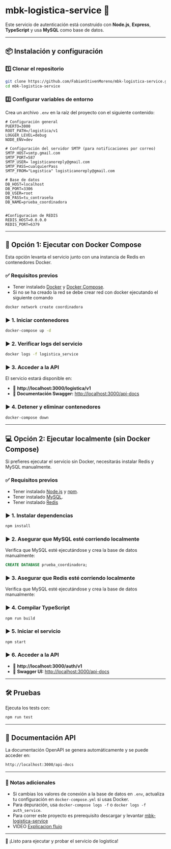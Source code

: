 # **mbk-logistica-service** 🚀

Este servicio de autenticación está construido con **Node.js**, **Express**, **TypeScript** y usa **MySQL** como base de datos.

---

## 📦 **Instalación y configuración**

### 1️⃣ **Clonar el repositorio**
```sh
git clone https://github.com/FabianStivenMoreno/mbk-logistica-service.git
cd mbk-logistica-service
```

### 2️⃣ **Configurar variables de entorno**
Crea un archivo `.env` en la raíz del proyecto con el siguiente contenido:

```env
# Configuración general
PUERTO=3000
ROOT_PATH=/logistica/v1
LOGGER_LEVEL=debug
NODE_ENV=dev

# Configuración del servidor SMTP (para notificaciones por correo)
SMTP_HOST=smtp.gmail.com
SMTP_PORT=587
SMTP_USER= logisticanoreply@gmail.com
SMTP_PASS=cualquierPass
SMTP_FROM="Logistica" logisticanoreply@gmail.com

# Base de datos
DB_HOST=localhost
DB_PORT=3306
DB_USER=root
DB_PASS=tu_contraseña
DB_NAME=prueba_coordinadora


#Configuracion de REDIS
REDIS_HOST=0.0.0.0
REDIS_PORT=6379

```

---

## 🚀 **Opción 1: Ejecutar con Docker Compose**
Esta opción levanta el servicio junto con una instancia de Redis en contenedores Docker.

### ✅ **Requisitos previos**
- Tener instalado [Docker](https://www.docker.com/) y [Docker Compose](https://docs.docker.com/compose/install/).
- Si no se ha creado la red se debe crear red con docker ejecutando el siguiente comando
```sh
docker network create coordinadora
```

### ▶ **1. Iniciar contenedores**
```sh
docker-compose up -d
```

### ▶ **2. Verificar logs del servicio**
```sh
docker logs -f logistica_service
```

### ▶ **3. Acceder a la API**
El servicio estará disponible en:
- 🔗 **http://localhost:3000/logistica/v1**
- 🔗 **Documentación Swagger:** [http://localhost:3000/api-docs](http://localhost:3000/api-docs)

### ▶ **4. Detener y eliminar contenedores**
```sh
docker-compose down
```

---

## 💻 **Opción 2: Ejecutar localmente (sin Docker Compose)**
Si prefieres ejecutar el servicio sin Docker, necesitarás instalar Redis y MySQL manualmente.

### ✅ **Requisitos previos**
- Tener instalado [Node.js](https://nodejs.org/) y [npm](https://www.npmjs.com/).
- Tener instalado [MySQL](https://dev.mysql.com/downloads/installer/).
- Tener instalado [Redis](https://redis.io/downloads/)

### ▶ **1. Instalar dependencias**
```sh
npm install
```

### ▶ **2. Asegurar que MySQL esté corriendo localmente**
Verifica que MySQL esté ejecutándose y crea la base de datos manualmente:

```sql
CREATE DATABASE prueba_coordinadora;
```

### ▶ **3. Asegurar que Redis esté corriendo localmente**
Verifica que MySQL esté ejecutándose y crea la base de datos manualmente:


### ▶ **4. Compilar TypeScript**
```sh
npm run build
```


### ▶ **5. Iniciar el servicio**
```sh
npm start
```

### ▶ **6. Acceder a la API**
- 🔗 **http://localhost:3000/auth/v1**
- 🔗 **Swagger UI:** [http://localhost:3000/api-docs](http://localhost:3000/api-docs)

---

## 🛠 **Pruebas**
Ejecuta los tests con:
```sh
npm run test
```

---

## 📖 **Documentación API**
La documentación OpenAPI se genera automáticamente y se puede acceder en:
```sh
http://localhost:3000/api-docs
```

---

### 📌 **Notas adicionales**
- Si cambias los valores de conexión a la base de datos en `.env`, actualiza tu configuración en `docker-compose.yml` si usas Docker.
- Para depuración, usa `docker-compose logs -f` o `docker logs -f auth_service`.
- Para correr este proyecto es prerequisito descargar y levantar [mbk-logistica-service](https://github.com/FabianStivenMoreno/mbk-auth-service) 
- VIDEO [Explicacion flujo](https://www.youtube.com/watch?v=Ggi6Lpt99ME)

---

🚀 ¡Listo para ejecutar y probar el servicio de logistica!

